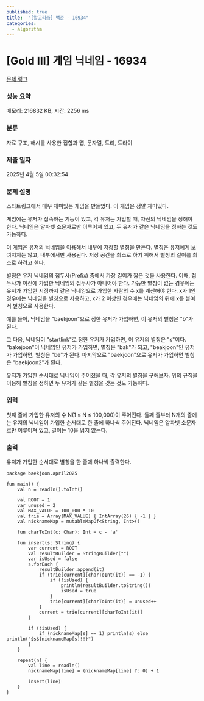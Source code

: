 ```yaml
---
published: true
title:  "[알고리즘] 백준 - 16934"
categories:
  - algorithm
---
```


# [Gold III] 게임 닉네임 - 16934

[문제 링크](https://www.acmicpc.net/problem/16934)

### 성능 요약

메모리: 216832 KB, 시간: 2256 ms

### 분류

자료 구조, 해시를 사용한 집합과 맵, 문자열, 트리, 트라이

### 제출 일자

2025년 4월 5일 00:32:54

### 문제 설명

<p>스타트링크에서 매우 재미있는 게임을 만들었다. 이 게임은 정말 재미있다.</p>

<p>게임에는 유저가 접속하는 기능이 있고, 각 유저는 가입할 때, 자신의 닉네임을 정해야 한다. 닉네임은 알파벳 소문자로만 이루어져 있고, 두 유저가 같은 닉네임을 정하는 것도 가능하다.</p>

<p>이 게임은 유저의 닉네임을 이용해서 내부에 저장할 별칭을 만든다. 별칭은 유저에게 보여지지는 않고, 내부에서만 사용된다. 저장 공간을 최소로 하기 위해서 별칭의 길이를 최소로 하려고 한다.</p>

<p>별칭은 유저 닉네임의 접두사(Prefix) 중에서 가장 길이가 짧은 것을 사용한다. 이때, 접두사가 이전에 가입한 닉네임의 접두사가 아니어야 한다. 가능한 별칭이 없는 경우에는 유저가 가입한 시점까지 같은 닉네임으로 가입한 사람의 수 x를 계산해야 한다. x가 1인 경우에는 닉네임을 별칭으로 사용하고, x가 2 이상인 경우에는 닉네임의 뒤에 x를 붙여서 별칭으로 사용한다.</p>

<p>예를 들어, 닉네임을 "baekjoon"으로 정한 유저가 가입하면, 이 유저의 별칭은 "b"가 된다. </p>

<p>그 다음, 닉네임이 "startlink"로 정한 유저가 가입하면, 이 유저의 별칭은 "s"이다. "bakejoon"이 닉네임인 유저가 가입하면, 별칭은 "bak"가 되고, "beakjoon"인 유저가 가입하면, 별칭은 "be"가 된다. 마지막으로 "baekjoon"으로 유저가 가입하면 별칭은 "baekjoon2"가 된다.</p>

<p>유저가 가입한 순서대로 닉네임이 주어졌을 때, 각 유저의 별칭을 구해보자. 위의 규칙을 이용해 별칭을 정하면 두 유저가 같은 별칭을 갖는 것도 가능하다.</p>

### 입력

 <p>첫째 줄에 가입한 유저의 수 N(1 ≤ N ≤ 100,000)이 주어진다. 둘째 줄부터 N개의 줄에는 유저의 닉네임이 가입한 순서대로 한 줄에 하나씩 주어진다. 닉네임은 알파벳 소문자로만 이루어져 있고, 길이는 10을 넘지 않는다.</p>

### 출력

 <p>유저가 가입한 순서대로 별칭을 한 줄에 하나씩 출력한다.</p>

~~~
package baekjoon.april2025

fun main() {
    val n = readln().toInt()

    val ROOT = 1
    var unused = 2
    val MAX_VALUE = 100_000 * 10
    val trie = Array(MAX_VALUE) { IntArray(26) { -1 } }
    val nicknameMap = mutableMapOf<String, Int>()

    fun charToInt(c: Char): Int = c - 'a'

    fun insert(s: String) {
        var current = ROOT
        val resultBuilder = StringBuilder("")
        var isUsed = false
        s.forEach {
            resultBuilder.append(it)
            if (trie[current][charToInt(it)] == -1) {
                if (!isUsed) {
                    println(resultBuilder.toString())
                    isUsed = true
                }
                trie[current][charToInt(it)] = unused++
            }
            current = trie[current][charToInt(it)]
        }

        if (!isUsed) {
            if (nicknameMap[s] == 1) println(s) else println("$s${nicknameMap[s]!!}")
        }
    }

    repeat(n) {
        val line = readln()
        nicknameMap[line] = (nicknameMap[line] ?: 0) + 1

        insert(line)
    }
}
~~~